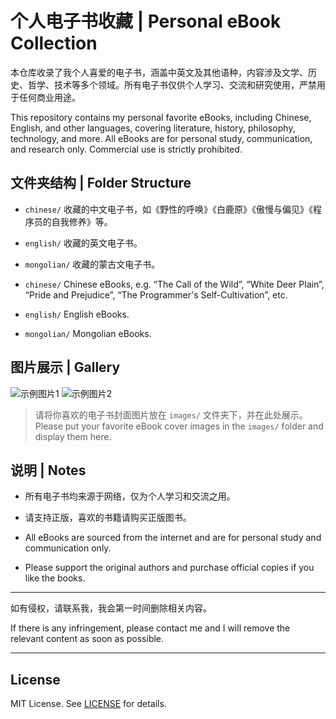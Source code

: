 # 个人电子书收藏 | Personal eBook Collection

本仓库收录了我个人喜爱的电子书，涵盖中英文及其他语种，内容涉及文学、历史、哲学、技术等多个领域。所有电子书仅供个人学习、交流和研究使用，严禁用于任何商业用途。

This repository contains my personal favorite eBooks, including Chinese, English, and other languages, covering literature, history, philosophy, technology, and more. All eBooks are for personal study, communication, and research only. Commercial use is strictly prohibited.

## 文件夹结构 | Folder Structure

- `chinese/`  收藏的中文电子书，如《野性的呼唤》《白鹿原》《傲慢与偏见》《程序员的自我修养》等。
- `english/`  收藏的英文电子书。
- `mongolian/`  收藏的蒙古文电子书。

- `chinese/`  Chinese eBooks, e.g. “The Call of the Wild”, “White Deer Plain”, “Pride and Prejudice”, “The Programmer's Self-Cultivation”, etc.
- `english/`  English eBooks.
- `mongolian/`  Mongolian eBooks.

## 图片展示 | Gallery

![示例图片1](images/sample1.jpg)
![示例图片2](images/sample2.jpg)

> 请将你喜欢的电子书封面图片放在 `images/` 文件夹下，并在此处展示。
> Please put your favorite eBook cover images in the `images/` folder and display them here.

## 说明 | Notes

- 所有电子书均来源于网络，仅为个人学习和交流之用。
- 请支持正版，喜欢的书籍请购买正版图书。

- All eBooks are sourced from the internet and are for personal study and communication only.
- Please support the original authors and purchase official copies if you like the books.

---

如有侵权，请联系我，我会第一时间删除相关内容。

If there is any infringement, please contact me and I will remove the relevant content as soon as possible.

---

## License

MIT License. See [LICENSE](LICENSE) for details.
